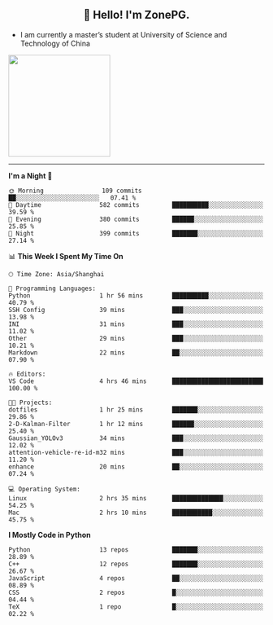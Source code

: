 <h2 align="center">👋 Hello! I'm ZonePG.</h2>

- I am currently a master’s student at University of Science and Technology of China

<img height=200 align="center" src="https://github-readme-stats.vercel.app/api?username=zonepg" />

-------

<!--START_SECTION:waka-->
**I'm a Night 🦉** 

```text
🌞 Morning                109 commits         ██░░░░░░░░░░░░░░░░░░░░░░░   07.41 % 
🌆 Daytime                582 commits         ██████████░░░░░░░░░░░░░░░   39.59 % 
🌃 Evening                380 commits         ██████░░░░░░░░░░░░░░░░░░░   25.85 % 
🌙 Night                  399 commits         ███████░░░░░░░░░░░░░░░░░░   27.14 % 
```


📊 **This Week I Spent My Time On** 

```text
🕑︎ Time Zone: Asia/Shanghai

💬 Programming Languages: 
Python                   1 hr 56 mins        ██████████░░░░░░░░░░░░░░░   40.79 % 
SSH Config               39 mins             ███░░░░░░░░░░░░░░░░░░░░░░   13.98 % 
INI                      31 mins             ███░░░░░░░░░░░░░░░░░░░░░░   11.02 % 
Other                    29 mins             ███░░░░░░░░░░░░░░░░░░░░░░   10.21 % 
Markdown                 22 mins             ██░░░░░░░░░░░░░░░░░░░░░░░   07.90 % 

🔥 Editors: 
VS Code                  4 hrs 46 mins       █████████████████████████   100.00 % 

🐱‍💻 Projects: 
dotfiles                 1 hr 25 mins        ███████░░░░░░░░░░░░░░░░░░   29.86 % 
2-D-Kalman-Filter        1 hr 12 mins        ██████░░░░░░░░░░░░░░░░░░░   25.40 % 
Gaussian_YOLOv3          34 mins             ███░░░░░░░░░░░░░░░░░░░░░░   12.02 % 
attention-vehicle-re-id-m32 mins             ███░░░░░░░░░░░░░░░░░░░░░░   11.20 % 
enhance                  20 mins             ██░░░░░░░░░░░░░░░░░░░░░░░   07.24 % 

💻 Operating System: 
Linux                    2 hrs 35 mins       ██████████████░░░░░░░░░░░   54.25 % 
Mac                      2 hrs 10 mins       ███████████░░░░░░░░░░░░░░   45.75 % 
```

**I Mostly Code in Python** 

```text
Python                   13 repos            ███████░░░░░░░░░░░░░░░░░░   28.89 % 
C++                      12 repos            ███████░░░░░░░░░░░░░░░░░░   26.67 % 
JavaScript               4 repos             ██░░░░░░░░░░░░░░░░░░░░░░░   08.89 % 
CSS                      2 repos             █░░░░░░░░░░░░░░░░░░░░░░░░   04.44 % 
TeX                      1 repo              █░░░░░░░░░░░░░░░░░░░░░░░░   02.22 % 
```




<!--END_SECTION:waka-->
